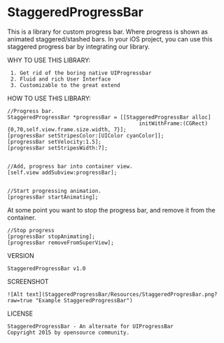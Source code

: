 # StaggeredProgressBar

This is a library for custom progress bar. Where progress is shown as animated staggered/stashed bars.
In your iOS project, you can use this staggered progress bar by integrating our library.

WHY TO USE THIS LIBRARY:

     1. Get rid of the boring native UIProgressbar
     2. Fluid and rich User Interface
     3. Customizable to the great extend
     

HOW TO USE THIS LIBRARY:

    //Progress bar.
    StaggeredProgressBar *progressBar = [[StaggeredProgressBar alloc] 
                                              initWithFrame:(CGRect){0,70,self.view.frame.size.width, 7}];
    [progressBar setStripesColor:[UIColor cyanColor]];
    [progressBar setVelocity:1.5];
    [progressBar setStripesWidth:7];
    
    
    //Add, progress bar into container view.
    [self.view addSubview:progressBar];
    
    
    //Start progressing animation.
    [progressBar startAnimating];
    
At some point you want to stop the progress bar, and remove it from the container.
    
    //Stop progress
    [progressBar stopAnimating];
    [progressBar removeFromSuperView];
    
    
VERSION

    StaggeredProgressBar v1.0
    
SCREENSHOT
   
    ![Alt text](StaggeredProgressBar/Resources/StaggeredProgresBar.png?raw=true "Example StaggeredProgressBar")
    
  
LICENSE

    StaggeredProgressBar - An alternate for UIProgressBar
    Copyright 2015 by opensource community.




    
